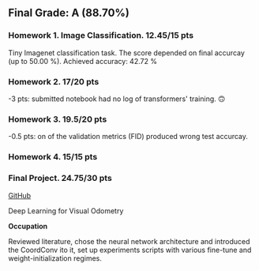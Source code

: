 ## Final Grade: A (88.70%)

### Homework 1. Image Classification. 12.45/15 pts

Tiny Imagenet classification task. The score depended on final accurcay (up to 50.00 %). Achieved accuracy: 42.72 %

### Homework 2. 17/20 pts

-3 pts: submitted notebook had no log of transformers' training. 🙃

### Homework 3. 19.5/20 pts

-0.5 pts: on of the validation metrics (FID) produced wrong test accurcay.

### Homework 4. 15/15 pts

### Final Project. 24.75/30 pts

[GitHub](https://github.com/Vlad382/vo_exploring)

Deep Learning for Visual Odometry

**Occupation**

Reviewed literature, chose the neural network architecture and introduced the CoordConv ito it, set up experiments scripts with various fine-tune and weight-initialization regimes.